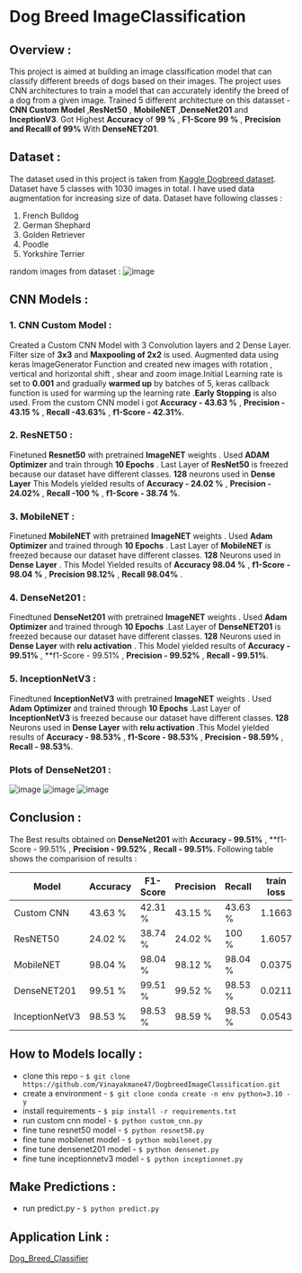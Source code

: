 # Dog Breed ImageClassification

## Overview : 
This project is aimed at building an image classification model that can classify different breeds of dogs based on their images. The project uses  CNN architectures  to train a model that can accurately identify the breed of a dog from a given image. Trained 5 different architecture on this datasset - **CNN Custom Model** ,**ResNet50** , **MobileNET** ,**DenseNet201** and **InceptionV3**. Got Highest **Accuracy** of **99 %**  , **F1-Score 99 %** , **Precision and Recalll of 99%** With **DenseNET201**.

## Dataset : 

The dataset used in  this project is taken from  [Kaggle Dogbreed dataset](https://www.kaggle.com/datasets/yapwh1208/dogs-breed-dataset?datasetId=3015645&sortBy=dateRun&tab=profile). Dataset have 5 classes with 1030 images in total. I have used data augmentation for increasing size of data.
Dataset have following classes : 
1. French Bulldog
2. German Shephard
3. Golden Retriever
4. Poodle
5. Yorkshire Terrier

random  images from  dataset : 
![image](https://user-images.githubusercontent.com/103372852/236993252-f3d828c1-3eb8-45d4-a9a1-05dbb34bad7a.png)

## CNN Models : 

### 1. CNN Custom  Model : 
Created a Custom CNN Model with 3 Convolution layers and 2 Dense Layer. Filter size of **3x3** and **Maxpooling of 2x2** is used.  Augmented data using keras ImageGenerator Function and created new images with rotation , vertical and horizontal shift , shear and zoom image.Initial Learning rate is set to **0.001** and gradually **warmed up** by batches of 5, keras callback function is used for warming up the learning rate .**Early Stopping** is also used. From the custom CNN model i got **Accuracy - 43.63 %** , **Precision - 43.15 %** , **Recall -43.63%** , **f1-Score -  42.31%**. 


### 2. ResNET50 :
Finetuned **Resnet50** with pretrained **ImageNET** weights . Used **ADAM Optimizer** and train through **10 Epochs** . Last Layer of **ResNet50** is freezed because our dataset have different classes. **128** neurons used in **Dense Layer** This Models yielded results of **Accuracy - 24.02 %** , **Precision - 24.02%** , **Recall -100 %** , **f1-Score -  38.74 %**. 

### 3. MobileNET : 
Finetuned **MobileNET** with pretrained **ImageNET** weights . Used **Adam Optimizer** and trained through **10 Epochs** . Last Layer of **MobileNET** is freezed because our dataset have different classes. **128** Neurons used in **Dense Layer** . This Model Yielded results of **Accuracy 98.04 %** , **f1-Score - 98.04 %** , **Precision 98.12%** , **Recall 98.04%** . 

### 4. DenseNet201 : 
Finedtuned **DenseNet201** with pretrained **ImageNET** weights . Used **Adam Optimizer** and trained through **10 Epochs** .Last Layer of **DenseNET201** is freezed because our dataset have different classes. **128** Neurons used in **Dense Layer** with **relu activation** . This Model yielded results of **Accuracy - 99.51%** , **f1-Score - 99.51% , **Precision - 99.52%** , **Recall - 99.51%**. 

### 5. InceptionNetV3 : 
Finedtuned **InceptionNetV3** with pretrained **ImageNET** weights . Used **Adam Optimizer** and trained through **10 Epochs** .Last Layer of **InceptionNetV3** is freezed because our dataset have different classes. **128** Neurons used in **Dense Layer** with **relu activation** .This Model yielded results of **Accuracy - 98.53%** , **f1-Score - 98.53%** , **Precision - 98.59%** , **Recall - 98.53%**. 

### Plots of DenseNet201 : 

![image](https://user-images.githubusercontent.com/103372852/237001894-deee054c-f503-4edc-bde3-66e531ab737a.png)
![image](https://user-images.githubusercontent.com/103372852/237001974-648e3696-822b-498b-84aa-2388feb4307a.png)
![image](https://user-images.githubusercontent.com/103372852/237001998-67700c49-bbd2-4a06-91f5-eaabfe406bd5.png)

## Conclusion : 

The Best results obtained on **DenseNet201** with **Accuracy - 99.51%** , **f1-Score - 99.51% , **Precision - 99.52%** , **Recall - 99.51%**.
Following table shows the comparision of results : 

| Model | Accuracy | F1-Score | Precision | Recall | train loss | val loss |
|----------|----------|----------|----------|----------|----------|----------|
| Custom CNN  | 43.63 %  | 42.31 % | 43.15 % | 43.63 % | 1.1663 | 1.3922 |
| ResNET50 |24.02 % | 38.74 % | 24.02 % | 100 %  | 1.6057 | 1.6068 |
| MobileNET | 98.04 % | 98.04 % | 98.12 % | 98.04 % | 0.0375 | 0.0423 |
| DenseNET201 | 99.51 %  | 99.51 % | 99.52 % | 98.53 % | 0.0211 | 0.0377 |
| InceptionNetV3 | 98.53 % | 98.53 % | 98.59 % | 98.53 % | 0.0543 | 0.03097 |


## How to  Models locally : 

- clone this repo - `$ git clone https://github.com/Vinayakmane47/DogbreedImageClassification.git` 
- create a environment - `$ git clone conda create -n env python=3.10 -y` 
- install requirements - `$ pip install -r requirements.txt` 
- run custom cnn model - `$ python custom_cnn.py` 
- fine tune resnet50 model - `$ python resnet50.py` 
- fine tune mobilenet model - `$ python mobilenet.py` 
- fine tune densenet201 model - `$ python densenet.py` 
- fine tune inceptionnetv3 model - `$ python inceptionnet.py`


## Make Predictions : 

- run predict.py - `$ python predict.py` 


## Application Link : 
[Dog_Breed_Classifier](https://huggingface.co/spaces/VinayakMane47/Dog_Breed_Classifier)








 



